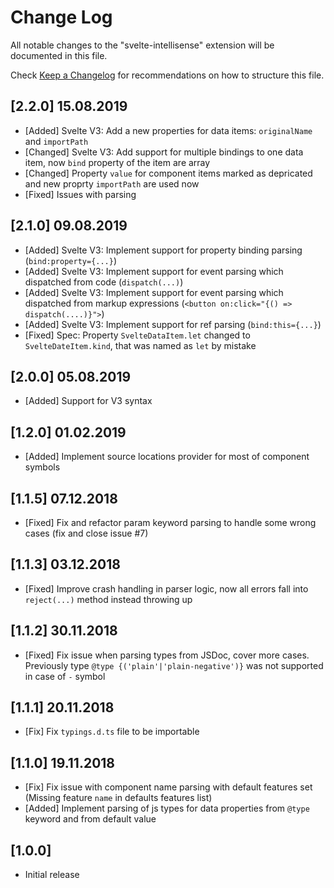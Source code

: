 # Change Log
All notable changes to the "svelte-intellisense" extension will be documented in this file.

Check [Keep a Changelog](http://keepachangelog.com/) for recommendations on how to structure this file.

## [2.2.0] 15.08.2019

- [Added] Svelte V3: Add a new properties for data items: `originalName` and `importPath`
- [Changed] Svelte V3: Add support for multiple bindings to one data item, now `bind` property of the item are array
- [Changed] Property `value` for component items marked as depricated and new proprty `importPath` are used now
- [Fixed] Issues with parsing

## [2.1.0] 09.08.2019

- [Added] Svelte V3: Implement support for property binding parsing (`bind:property={...}`)
- [Added] Svelte V3: Implement support for event parsing which dispatched from code (`dispatch(...)`)
- [Added] Svelte V3: Implement support for event parsing which dispatched from markup expressions (`<button on:click="{() => dispatch(....)}">`)
- [Added] Svelte V3: Implement support for ref parsing (`bind:this={...}`)
- [Fixed] Spec: Property `SvelteDataItem.let` changed to `SvelteDateItem.kind`, that was named as `let` by mistake

## [2.0.0] 05.08.2019

- [Added] Support for V3 syntax

## [1.2.0] 01.02.2019

- [Added] Implement source locations provider for most of component symbols

## [1.1.5] 07.12.2018

- [Fixed] Fix and refactor param keyword parsing to handle some wrong cases (fix and close issue #7)

## [1.1.3] 03.12.2018

- [Fixed] Improve crash handling in parser logic, now all errors fall into `reject(...)` method instead throwing up

## [1.1.2] 30.11.2018

- [Fixed] Fix issue when parsing types from JSDoc, cover more cases. Previously type `@type {('plain'|'plain-negative')}` was not supported in case of `-` symbol

## [1.1.1] 20.11.2018

- [Fix] Fix `typings.d.ts` file to be importable

## [1.1.0] 19.11.2018
- [Fix] Fix issue with component name parsing with default features set (Missing feature `name` in defaults features list)
- [Added] Implement parsing of js types for data properties from `@type` keyword and from default value

## [1.0.0]
- Initial release